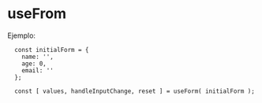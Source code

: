 # useFrom

Ejemplo:

```
  const initialForm = {
    name: '',
    age: 0,
    email: ''
  };
  
  const [ values, handleInputChange, reset ] = useForm( initialForm );
```
